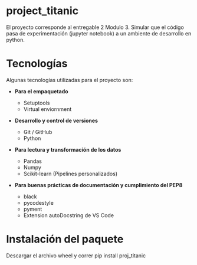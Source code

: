 # project_titanic
El proyecto corresponde al entregable 2 Modulo 3. Simular que el código pasa de experimentación (jupyter notebook) a un ambiente de desarrollo en python.

# Tecnologías
Algunas tecnologías utilizadas para el proyecto son:  
- **Para el empaquetado**
    - Setuptools
    - Virtual enviornment

- **Desarrollo y control de versiones**
    - Git / GitHub
    - Python

- **Para lectura y transformación de los datos** 
    - Pandas
    - Numpy
    - Scikit-learn (Pipelines personalizados)
    
- **Para buenas prácticas de documentación y cumplimiento del PEP8**
    - black
    - pycodestyle
    - pyment
    - Extension autoDocstring de VS Code

# Instalación del paquete
Descargar el archivo wheel y correr pip install proj_titanic 